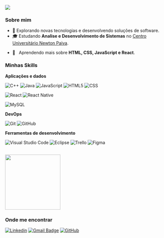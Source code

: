 


![](https://komarev.com/ghpvc/?username=iuricode&color=006bed)

<h3>Sobre mim</h3>

- 🤔 Explorando novas tecnologias e desenvolvendo soluções de software.
- 🎓 Estudando **Analise e Desenvolvimento de Sistemas** no <a href="https://newtonpaiva.br/"> Centro Universitário Newton Paiva</a>.
<!-- 💼 Trabalhando como **ÁREA EM QUE VOCÊ TRABALHA** na <a href="LINK DA EMPRESA">EMPRESA</a>  -->
- 🌱 &nbsp; Aprendendo mais sobre **HTML, CSS, JavaScript e React**.

<h3>Minhas Skills</h3>

**Aplicações e dados**

![C++](https://img.shields.io/badge/-C++-333333?style=flat&logo=C%2B%2B&logoColor=00599C)
![Java](https://img.shields.io/badge/-Java-333333?style=flat&logo=Java&logoColor=007396)
![JavaScript](https://img.shields.io/badge/-JavaScript-333333?style=flat&logo=javascript)
![HTML5](https://img.shields.io/badge/-HTML5-333333?style=flat&logo=HTML5)
![CSS](https://img.shields.io/badge/-CSS-333333?style=flat&logo=CSS3&logoColor=1572B6)
<!--![Flutter](https://img.shields.io/badge/-Flutter-333333?style=flat&logo=Flutter) -->
![React](https://img.shields.io/badge/-React-333333?style=flat&logo=react)
![React Native](https://img.shields.io/badge/-React%20Native-333333?style=flat&logo=react)
<!--![Jest](https://img.shields.io/badge/-Jest-333333?style=flat&logo=jest) -->
![MySQL](https://img.shields.io/badge/-MySQL-333333?style=flat&logo=mysql)

<!-- **Utilidades**

![Insomnia](https://img.shields.io/badge/-Insomnia-333333?style=flat&logo=insomnia)
![Postman](https://img.shields.io/badge/-Postman-333333?style=flat&logo=postman)

-->

**DevOps**

![Git](https://img.shields.io/badge/-Git-333333?style=flat&logo=git)
![GitHub](https://img.shields.io/badge/-GitHub-333333?style=flat&logo=github)
<!--
![Bitbucket](https://img.shields.io/badge/-Bitbucket-333333?style=flat&logo=bitbucket)
![Docker](https://img.shields.io/badge/-Docker-333333?style=flat&logo=docker)
![Travis](https://img.shields.io/badge/-Travis-333333?style=flat&logo=travis) 
-->

**Ferramentas de desenvolvimento**

![Visual Studio Code](https://img.shields.io/badge/-Visual%20Studio%20Code-333333?style=flat&logo=visual-studio-code&logoColor=007ACC)
![Eclipse](https://img.shields.io/badge/-Eclipse-333333?style=flat&logo=eclipse-ide&logoColor=2C2255)
![Trello](https://img.shields.io/badge/-Trello-333333?style=flat&logo=trello&logoColor=007ACC)
![Figma](https://img.shields.io/badge/-Figma-333333?style=flat&logo=figma&logoColor=007ACC)
<!--
![Adobe XD](https://img.shields.io/badge/-Adobe%20XD-333333?style=flat&logo=adobe-xd&logoColor=007ACC)
-->

<br/>

<a href="https://github.com/DanielCardosoR" title="Perfil do Daniel">
  <img height="180em" src="https://github-readme-stats.vercel.app/api?username=Danielcode&theme=dracula&show_icons=true" />
</a>

<h3>Onde me encontrar</h3>

[![Linkedin](https://img.shields.io/badge/-Daniel-blue?style=flat-square&logo=Linkedin&logoColor=white&link=https://www.linkedin.com/in/daniel-cardoso-rodrigues/)](https://www.linkedin.com/in/daniel-cardoso-rodrigues/)
[![Gmail Badge](https://img.shields.io/badge/-cardosodaniel20@gmail.com-006bed?style=flat-square&logo=Gmail&logoColor=white&link=mailto:cardosodaniel20@gmail.com)](mailto:cardosodaniel20@gmail.com)
[![GitHub](https://img.shields.io/github/followers/Danielcode?label=follow&style=social)](https://github.com/DanielCardosoR)



